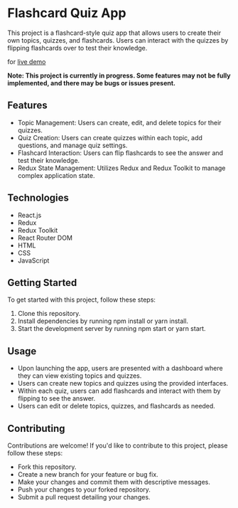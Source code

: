 # Flashcard Quiz App

This project is a flashcard-style quiz app that allows users to create their own topics, quizzes, and flashcards. Users can interact with the quizzes by flipping flashcards over to test their knowledge.

for [live demo](https://flashcards-346bq8yxd-ozgevurmaz.vercel.app)

**Note: This project is currently in progress. Some features may not be fully implemented, and there may be bugs or issues present.**

## Features

- Topic Management: Users can create, edit, and delete topics for their quizzes.
- Quiz Creation: Users can create quizzes within each topic, add questions, and manage quiz settings.
- Flashcard Interaction: Users can flip flashcards to see the answer and test their knowledge.
- Redux State Management: Utilizes Redux and Redux Toolkit to manage complex application state.

## Technologies

- React.js
- Redux
- Redux Toolkit
- React Router DOM
- HTML
- CSS
- JavaScript

## Getting Started

To get started with this project, follow these steps:

1. Clone this repository.
2. Install dependencies by running npm install or yarn install.
3. Start the development server by running npm start or yarn start.


## Usage

- Upon launching the app, users are presented with a dashboard where they can view existing topics and quizzes.
- Users can create new topics and quizzes using the provided interfaces.
- Within each quiz, users can add flashcards and interact with them by flipping to see the answer.
- Users can edit or delete topics, quizzes, and flashcards as needed.


## Contributing

Contributions are welcome! If you'd like to contribute to this project, please follow these steps:

- Fork this repository.
- Create a new branch for your feature or bug fix.
- Make your changes and commit them with descriptive messages.
- Push your changes to your forked repository.
- Submit a pull request detailing your changes.
